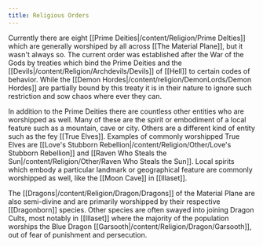```yaml
---
title: Religious Orders
---
```


Currently there are eight [[Prime Deities|/content/Religion/Prime DeIties]] which are generally worshiped by all across [[The Material Plane]], but it wasn't always so. The current order was established after the War of the Gods by treaties which bind the Prime Deities and the [[Devils|/content/Religion/Archdevils/Devils]]  of [[Hell]] to certain codes of behavior. While the [[Demon Hordes|/content/religion/DemonLords/Demon Hordes]] are partially bound by this treaty it is in their nature to ignore such restriction and sow chaos where ever they can. 

In addition to the Prime Deities there are countless other entities who are worshipped as well. Many of these are the spirit or embodiment of a local feature such as a mountain, cave or city. Others are a different kind of entity such as the fey [[True Elves]]. Examples of commonly worshipped True Elves are [[Love's Stubborn Rebellion|/content/Religion/Other/Love's Stubborn Rebellion]] and [[Raven Who Steals the Sun|/content/Religion/Other/Raven Who Steals the Sun]]. Local spirits which embody a particular landmark or geographical feature are commonly worshipped as well, like the [[Moon Cave]] in [[Illaset]].

The [[Dragons|/content/Religion/Dragon/Dragons]] of the Material Plane are also semi-divine and are primarily worshipped by their respective [[Dragonborn]] species. Other species are often swayed into joining Dragon Cults, most notably in [[Illaset]] where the majority of the population worships the Blue Dragon [[Garsooth|/content/Religion/Dragon/Garsooth]], out of fear of punishment and persecution. 

